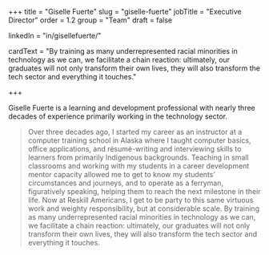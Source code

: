 +++
title = "Giselle Fuerte"
slug = "giselle-fuerte"
jobTitle = "Executive Director"
order = 1.2
group = "Team"
draft = false

linkedIn = "in/gisellefuerte/"




cardText = "By training as many underrepresented racial minorities in technology as we can, we facilitate a chain reaction: ultimately, our graduates will not only transform their own lives, they will also transform the tech sector and everything it touches."

+++

Giselle Fuerte is a learning and development professional with nearly three decades of experience primarily working in the technology sector.

>Over three decades ago, I started my career as an instructor at a computer training school in Alaska where I taught computer basics, office applications, and résumé-writing and interviewing skills to learners from primarily Indigenous backgrounds. Teaching in small classrooms and working with my students in a career development mentor capacity allowed me to get to know my students’ circumstances and journeys, and to operate as a ferryman, figuratively speaking, helping them to reach the next milestone in their life.
>Now at Reskill Americans, I get to be party to this same virtuous work and weighty responsibility, but at considerable scale. By training as many underrepresented racial minorities in technology as we can, we facilitate a chain reaction: ultimately, our graduates will not only transform their own lives, they will also transform the tech sector and everything it touches.